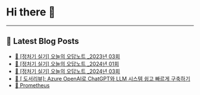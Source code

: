 # Hi there 👋
---
## 📕 Latest Blog Posts
- [📖 [정처기 실기] 오늘의 오답노트  _2023년 03회](https://honge1122.tistory.com/116)
- [📖 [정처기 실기] 오늘의 오답노트  _2024년 01회](https://honge1122.tistory.com/115)
- [📖 [정처기 실기] 오늘의 오답노트  _2024년 03회](https://honge1122.tistory.com/114)
- [📖 [ 도서리뷰]: Azure OpenAI로 ChatGPT와 LLM 시스템 쉽고 빠르게 구축하기](https://honge1122.tistory.com/113)
- [📖 Prometheus](https://honge1122.tistory.com/112)
